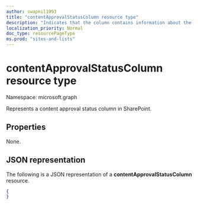 ```yaml
---
author: swapnil1993
title: "contentApprovalStatusColumn resource type"
description: "Indicates that the column contains information about the approval status of the item."
localization_priority: Normal
doc_type: resourcePageType
ms.prod: "sites-and-lists"
---
```


# contentApprovalStatusColumn resource type

Namespace: microsoft.graph

Represents a content approval status column in SharePoint.
## Properties

None.

## JSON representation

The following is a JSON representation of a **contentApprovalStatusColumn** resource.
<!-- { "blockType": "resource", "@odata.type": "microsoft.graph.contentApprovalStatusColumn" } -->

```json
{
}
```

[columnDefinition]: columnDefinition.md
